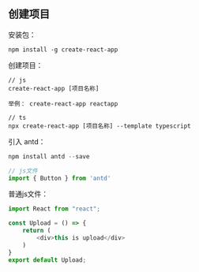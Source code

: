 ## 创建项目
安装包：
```
npm install -g create-react-app
```

创建项目：
```
// js
create-react-app [项目名称] 

举例： create-react-app reactapp

// ts
npx create-react-app [项目名称] --template typescript
```

引入 antd：
```js
npm install antd --save

// js文件
import { Button } from 'antd'
```

普通js文件：
```js
import React from "react";

const Upload = () => {
    return (
        <div>this is upload</div>
    )
}
export default Upload;
```
